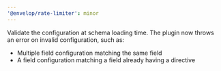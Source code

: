```yaml
---
'@envelop/rate-limiter': minor
---
```


Validate the configuration at schema loading time. The plugin now throws an error on invalid
configuration, such as:

 - Multiple field configuration matching the same field
 - A field configuration matching a field already having a directive
